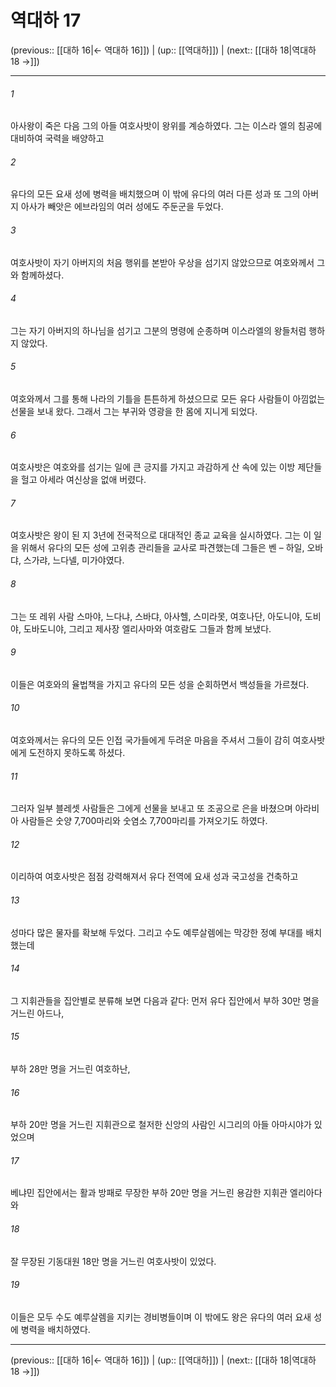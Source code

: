 # 역대하 17

(previous:: [[대하 16|← 역대하 16]]) | (up:: [[역대하]]) | (next:: [[대하 18|역대하 18 →]])

***




###### 1 

아사왕이 죽은 다음 그의 아들 여호사밧이 왕위를 계승하였다. 그는 이스라 엘의 침공에 대비하여 국력을 배양하고 



###### 2 

유다의 모든 요새 성에 병력을 배치했으며 이 밖에 유다의 여러 다른 성과 또 그의 아버지 아사가 빼앗은 에브라임의 여러 성에도 주둔군을 두었다. 



###### 3 

여호사밧이 자기 아버지의 처음 행위를 본받아 우상을 섬기지 않았으므로 여호와께서 그와 함께하셨다. 



###### 4 

그는 자기 아버지의 하나님을 섬기고 그분의 명령에 순종하며 이스라엘의 왕들처럼 행하지 않았다. 



###### 5 

여호와께서 그를 통해 나라의 기틀을 튼튼하게 하셨으므로 모든 유다 사람들이 아낌없는 선물을 보내 왔다. 그래서 그는 부귀와 영광을 한 몸에 지니게 되었다. 



###### 6 

여호사밧은 여호와를 섬기는 일에 큰 긍지를 가지고 과감하게 산 속에 있는 이방 제단들을 헐고 아세라 여신상을 없애 버렸다. 



###### 7 

여호사밧은 왕이 된 지 3년에 전국적으로 대대적인 종교 교육을 실시하였다. 그는 이 일을 위해서 유다의 모든 성에 고위층 관리들을 교사로 파견했는데 그들은 벤 – 하일, 오바댜, 스가랴, 느다넬, 미가야였다. 



###### 8 

그는 또 레위 사람 스마야, 느다냐, 스바댜, 아사헬, 스미라못, 여호나단, 아도니야, 도비야, 도바도니야, 그리고 제사장 엘리사마와 여호람도 그들과 함께 보냈다. 



###### 9 

이들은 여호와의 율법책을 가지고 유다의 모든 성을 순회하면서 백성들을 가르쳤다. 



###### 10 

여호와께서는 유다의 모든 인접 국가들에게 두려운 마음을 주셔서 그들이 감히 여호사밧에게 도전하지 못하도록 하셨다. 



###### 11 

그러자 일부 블레셋 사람들은 그에게 선물을 보내고 또 조공으로 은을 바쳤으며 아라비아 사람들은 숫양 7,700마리와 숫염소 7,700마리를 가져오기도 하였다. 



###### 12 

이리하여 여호사밧은 점점 강력해져서 유다 전역에 요새 성과 국고성을 건축하고 



###### 13 

성마다 많은 물자를 확보해 두었다. 그리고 수도 예루살렘에는 막강한 정예 부대를 배치했는데 



###### 14 

그 지휘관들을 집안별로 분류해 보면 다음과 같다: 먼저 유다 집안에서 부하 30만 명을 거느린 아드나, 



###### 15 

부하 28만 명을 거느린 여호하난, 



###### 16 

부하 20만 명을 거느린 지휘관으로 철저한 신앙의 사람인 시그리의 아들 아마시야가 있었으며 



###### 17 

베냐민 집안에서는 활과 방패로 무장한 부하 20만 명을 거느린 용감한 지휘관 엘리아다와 



###### 18 

잘 무장된 기동대원 18만 명을 거느린 여호사밧이 있었다. 



###### 19 

이들은 모두 수도 예루살렘을 지키는 경비병들이며 이 밖에도 왕은 유다의 여러 요새 성에 병력을 배치하였다.

***

(previous:: [[대하 16|← 역대하 16]]) | (up:: [[역대하]]) | (next:: [[대하 18|역대하 18 →]])
